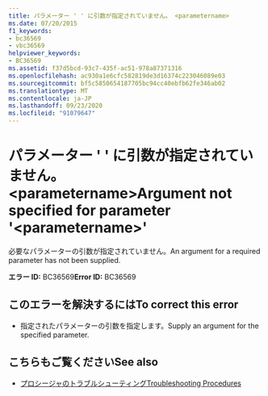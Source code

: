 ```yaml
---
title: パラメーター ' ' に引数が指定されていません。 <parametername>
ms.date: 07/20/2015
f1_keywords:
- bc36569
- vbc36569
helpviewer_keywords:
- BC36569
ms.assetid: f37d5bcd-93c7-435f-ac51-978a87371316
ms.openlocfilehash: ac930a1e6cfc582819de3d16374c223046089e03
ms.sourcegitcommit: bf5c5850654187705bc94cc40ebfb62fe346ab02
ms.translationtype: MT
ms.contentlocale: ja-JP
ms.lasthandoff: 09/23/2020
ms.locfileid: "91079647"
---
```

# <a name="argument-not-specified-for-parameter-parametername"></a><span data-ttu-id="be5b0-102">パラメーター ' ' に引数が指定されていません。 \<parametername></span><span class="sxs-lookup"><span data-stu-id="be5b0-102">Argument not specified for parameter '\<parametername>'</span></span>

<span data-ttu-id="be5b0-103">必要なパラメーターの引数が指定されていません。</span><span class="sxs-lookup"><span data-stu-id="be5b0-103">An argument for a required parameter has not been supplied.</span></span>  
  
 <span data-ttu-id="be5b0-104">**エラー ID:** BC36569</span><span class="sxs-lookup"><span data-stu-id="be5b0-104">**Error ID:** BC36569</span></span>  
  
## <a name="to-correct-this-error"></a><span data-ttu-id="be5b0-105">このエラーを解決するには</span><span class="sxs-lookup"><span data-stu-id="be5b0-105">To correct this error</span></span>  
  
- <span data-ttu-id="be5b0-106">指定されたパラメーターの引数を指定します。</span><span class="sxs-lookup"><span data-stu-id="be5b0-106">Supply an argument for the specified parameter.</span></span>  
  
## <a name="see-also"></a><span data-ttu-id="be5b0-107">こちらもご覧ください</span><span class="sxs-lookup"><span data-stu-id="be5b0-107">See also</span></span>

- [<span data-ttu-id="be5b0-108">プロシージャのトラブルシューティング</span><span class="sxs-lookup"><span data-stu-id="be5b0-108">Troubleshooting Procedures</span></span>](../programming-guide/language-features/procedures/troubleshooting-procedures.md)
